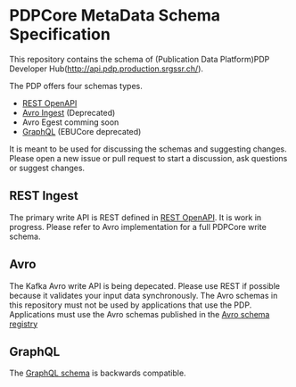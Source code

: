 # PDPCore MetaData Schema Specification

This repository contains the schema of (Publication Data Platform)PDP Developer Hub(http://api.pdp.production.srgssr.ch/).

The PDP offers four schemas types.

- [REST OpenAPI](https://github.com/SRGSSR/pdpcore-schema/blob/main/rest/pdp-api.yaml)
- [Avro Ingest](https://github.com/SRGSSR/pdpcore-schema/blob/main/avro/ingest/PDP.avdl) (Deprecated)
- Avro Egest comming soon
- [GraphQL](https://github.com/SRGSSR/pdpcore-schema/blob/main/graphql/pdp.ebucore.v1.deprecated.graphql) (EBUCore deprecated)

It is meant to be used for discussing the schemas and suggesting changes.
Please open a new issue or pull request to start a discussion, ask questions or suggest changes.

## REST Ingest

The primary write API is REST defined in [REST OpenAPI](https://github.com/SRGSSR/pdpcore-schema/blob/main/rest/pdp-api.yaml). It is work in progress. Please refer to Avro implementation for a full PDPCore write schema.

## Avro

The Kafka Avro write API is being depecated. Please use REST if possible because it validates your input data synchronously. The Avro schemas in this repository must not be used by applications that use the PDP. Applications must use the Avro schemas published in the
[Avro schema registry](https://akhq.pdp.production.admin.srgssr.ch/ui/strimzi/schema)

## GraphQL

The [GraphQL schema](https://api.pdp.production.srgssr.ch/graphql/schema.graphql) is backwards compatible.
